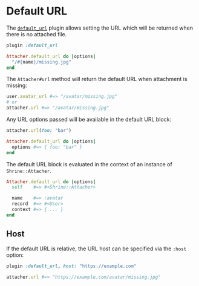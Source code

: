 # Default URL

The [`default_url`][default_url] plugin allows setting the URL which will be
returned when there is no attached file.

```rb
plugin :default_url

Attacher.default_url do |options|
  "/#{name}/missing.jpg"
end
```

The `Attacher#url` method will return the default URL when attachment is
missing:

```rb
user.avatar_url #=> "/avatar/missing.jpg"
# or
attacher.url #=> "/avatar/missing.jpg"
```

Any URL options passed will be available in the default URL block:

```rb
attacher.url(foo: "bar")
```
```rb
Attacher.default_url do |options|
  options #=> { foo: "bar" }
end
```

The default URL block is evaluated in the context of an instance of
`Shrine::Attacher`.

```rb
Attacher.default_url do |options|
  self    #=> #<Shrine::Attacher>

  name    #=> :avatar
  record  #=> #<User>
  context #=> { ... }
end
```

## Host

If the default URL is relative, the URL host can be specified via the `:host`
option:

```rb
plugin :default_url, host: "https://example.com"
```
```rb
attacher.url #=> "https://example.com/avatar/missing.jpg"
```

[default_url]: /lib/shrine/plugins/default_url.rb
